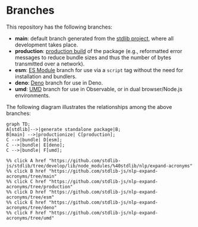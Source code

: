 <!--

@license Apache-2.0

Copyright (c) 2022 The Stdlib Authors.

Licensed under the Apache License, Version 2.0 (the "License");
you may not use this file except in compliance with the License.
You may obtain a copy of the License at

    http://www.apache.org/licenses/LICENSE-2.0

Unless required by applicable law or agreed to in writing, software
distributed under the License is distributed on an "AS IS" BASIS,
WITHOUT WARRANTIES OR CONDITIONS OF ANY KIND, either express or implied.
See the License for the specific language governing permissions and
limitations under the License.

-->

# Branches

This repository has the following branches:

-   **main**: default branch generated from the [stdlib project][stdlib-url], where all development takes place.
-   **production**: [production build][production-url] of the package (e.g., reformatted error messages to reduce bundle sizes and thus the number of bytes transmitted over a network).
-   **esm**: [ES Module][esm-url] branch for use via a `script` tag without the need for installation and bundlers.
-   **deno**: [Deno][deno-url] branch for use in Deno.
-   **umd**: [UMD][umd-url] branch for use in Observable, or in dual browser/Node.js environments.

The following diagram illustrates the relationships among the above branches:

```mermaid
graph TD;
A[stdlib]-->|generate standalone package|B;
B[main] -->|productionize| C[production];
C -->|bundle| D[esm];
C -->|bundle| E[deno];
C -->|bundle| F[umd];

%% click A href "https://github.com/stdlib-js/stdlib/tree/develop/lib/node_modules/%40stdlib/nlp/expand-acronyms"
%% click B href "https://github.com/stdlib-js/nlp-expand-acronyms/tree/main"
%% click C href "https://github.com/stdlib-js/nlp-expand-acronyms/tree/production"
%% click D href "https://github.com/stdlib-js/nlp-expand-acronyms/tree/esm"
%% click E href "https://github.com/stdlib-js/nlp-expand-acronyms/tree/deno"
%% click F href "https://github.com/stdlib-js/nlp-expand-acronyms/tree/umd"
```

[stdlib-url]: https://github.com/stdlib-js/stdlib/tree/develop/lib/node_modules/%40stdlib/nlp/expand-acronyms
[production-url]: https://github.com/stdlib-js/nlp-expand-acronyms/tree/production
[deno-url]: https://github.com/stdlib-js/nlp-expand-acronyms/tree/deno
[umd-url]: https://github.com/stdlib-js/nlp-expand-acronyms/tree/umd
[esm-url]: https://github.com/stdlib-js/nlp-expand-acronyms/tree/esm